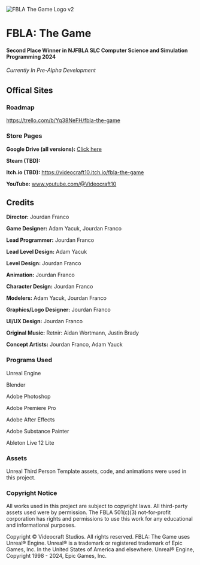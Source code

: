 
![FBLA The Game Logo v2](https://github.com/Videocraft10/FBLA_The_Game/assets/90282888/6d43b13e-250b-4a43-9d00-feeec23fd8db)

# FBLA: The Game
#### Second Place Winner in NJFBLA SLC Computer Science and Simulation Programming 2024
###### *Currently In Pre-Alpha Development*

## Offical Sites

### Roadmap
https://trello.com/b/Yq38NeFH/fbla-the-game

### Store Pages
**Google Drive (all versions):** [Click here](https://drive.google.com/drive/folders/1vyS0fQ3IwWZsgB8p0s7bchQaok5XcpwR?usp=sharing)

**Steam (TBD):**

**Itch.io (TBD):** https://videocraft10.itch.io/fbla-the-game

**YouTube:** www.youtube.com/@Videocraft10

## Credits

**Director:**  				      Jourdan Franco

**Game Designer:**			    Adam Yacuk, Jourdan Franco

**Lead Programmer:**			  Jourdan Franco

**Lead Level Design:**			Adam Yacuk

**Level Design:** 				  Jourdan Franco

**Animation:**				      Jourdan Franco

**Character Design:**			  Jourdan Franco

**Modelers:**				        Adam Yacuk, Jourdan Franco

**Graphics/Logo Designer:** Jourdan Franco

**UI/UX Design:**				      Jourdan Franco

**Original Music:**           Retnir: Aidan Wortmann, Justin Brady

**Concept Artists:**			  Jourdan Franco, Adam Yauck

### Programs Used

Unreal Engine

Blender

Adobe Photoshop

Adobe Premiere Pro

Adobe After Effects

Adobe Substance Painter

Ableton Live 12 Lite

### Assets

Unreal Third Person Template assets, code, and animations were used in this project.

### Copyright Notice

All works used in this project are subject to copyright laws. All third-party assets used were by permission. The FBLA 501(c)(3) not-for-profit corporation has rights and permissions to use this work for any educational and informational purposes. 

Copyright © Videocraft Studios. All rights reserved. FBLA: The Game uses Unreal® Engine. Unreal® is a trademark or registered trademark of Epic Games, Inc. In the United States of America and elsewhere. Unreal® Engine, Copyright 1998 - 2024, Epic Games, Inc.
